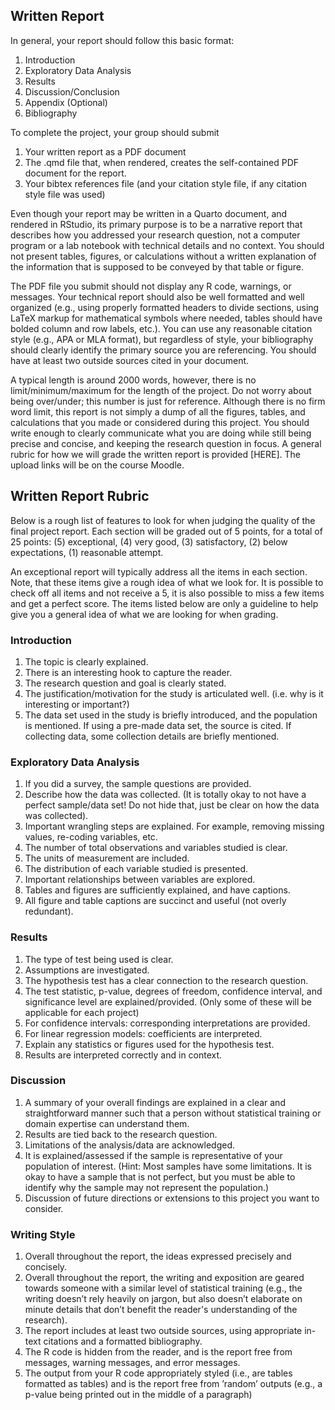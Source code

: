## Written Report
In general, your report should follow this basic format:

1. Introduction
2. Exploratory Data Analysis 
3. Results
4. Discussion/Conclusion
5. Appendix (Optional)
6. Bibliography

To complete the project, your group should submit

1. Your written report as a PDF document
2. The .qmd file that, when rendered, creates the self-contained PDF document for the report.
3. Your bibtex references file (and your citation style file, if any citation style file was used)

Even though your report may be written in a Quarto document, and rendered in RStudio, its primary purpose is to be a narrative report that describes how you addressed your research question, not a computer program or a lab notebook with technical details and no context. You should not present tables, figures, or calculations without a written explanation of the information that is supposed to be conveyed by that table or figure.

The PDF file you submit should not display any R code, warnings, or messages. Your technical report should also be well formatted and well organized (e.g., using properly formatted headers to divide sections, using LaTeX markup for mathematical symbols where needed, tables should have bolded column and row labels, etc.). You can use any reasonable citation style (e.g., APA or MLA format), but regardless of style, your bibliography should clearly identify the primary source you are referencing. You should have at least two outside sources cited in your document. 

A typical length is around 2000 words, however, there is no limit/minimum/maximum for the length of the project. Do not worry about being over/under; this number is just for reference.  Although there is no firm word limit, this report is not simply a dump of all the figures, tables, and calculations that you made or considered during this project. You should write enough to clearly communicate what you are doing while still being precise and concise, and keeping the research question in focus. A general rubric for how we will grade the written report is provided [HERE]. The upload links will be on the course Moodle.


## Written Report Rubric
Below is a rough list of features to look for when judging the quality of the final project report. Each section will be graded out of 5 points, for a total of 25 points: (5) exceptional, (4) very good, (3) satisfactory, (2) below expectations, (1) reasonable attempt.

An exceptional report will typically address all the items in each section. Note, that these items give a rough idea of what we look for. It is possible to check off all items and not receive a 5, it is also possible to miss a few items and get a perfect score. The items listed below are only a guideline to help give you a general idea of what we are looking for when grading. 

### Introduction
1. The topic is clearly explained. 
2. There is an interesting hook to capture the reader. 
3. The research question and goal is clearly stated. 
4. The justification/motivation for the study is articulated well. (i.e. why is it interesting or important?) 
5. The data set used in the study is briefly introduced, and the population is mentioned. If using a pre-made data set, the source is cited. If collecting data, some collection details are briefly mentioned. 

### Exploratory Data Analysis 
1. If you did a survey, the sample questions are provided. 
2. Describe how the data was collected.  (It is totally okay to not have a perfect sample/data set! Do not hide that, just be clear on how the data was collected). 
3. Important wrangling steps are explained.  For example, removing missing values, re-coding variables, etc. 
4. The number of total observations and variables studied is clear. 
5. The units of measurement are included. 
6. The distribution of each variable studied is presented. 
7. Important relationships between variables are explored.
8. Tables and figures are sufficiently explained, and have captions. 
9. All figure and table captions are succinct and useful (not overly redundant). 

### Results 
1. The type of test being used is clear. 
2. Assumptions are investigated. 
3. The hypothesis test has a clear connection to the research question. 
4. The test statistic, p-value, degrees of freedom, confidence interval, and significance level are explained/provided. (Only some of these will be applicable for each project)
5. For confidence intervals: corresponding interpretations are provided. 
6. For linear regression models: coefficients are interpreted. 
7. Explain any statistics or figures used for the hypothesis test. 
8. Results are interpreted correctly and in context. 

### Discussion 
1. A summary of your overall findings are explained in a clear and straightforward manner such that a person without statistical training or domain expertise can understand them.
2. Results are tied back to the research question. 
3. Limitations of the analysis/data are acknowledged. 
4. It is explained/assessed if the sample is representative of your population of interest. (Hint: Most samples have some limitations.  It is okay to have a sample that is not perfect, but you must be able to identify why the sample may not represent the population.) 
5. Discussion of future directions or extensions to this project you want to consider.

### Writing Style 
1. Overall throughout the report, the ideas expressed precisely and concisely.
2. Overall throughout the report, the writing and exposition are geared towards someone with a similar level of statistical training (e.g., the writing doesn’t rely heavily on jargon, but also doesn’t elaborate on minute details that don’t benefit the reader's understanding of the research).
3. The report includes at least two outside sources, using appropriate in-text citations and a formatted bibliography. 
4. The R code is hidden from the reader, and is the report free from messages, warning messages, and error messages. 
5. The output from your R code appropriately styled (i.e., are tables formatted as tables) and is the report free from ’random’ outputs (e.g., a p-value being printed out in the middle of a paragraph)
